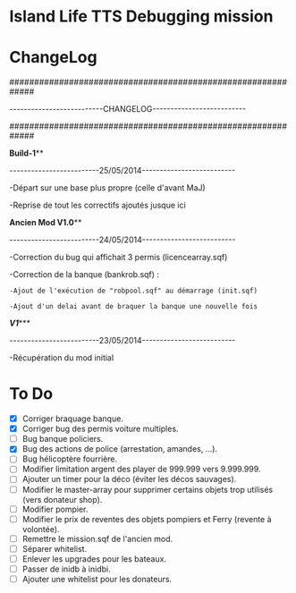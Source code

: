 Island Life TTS Debugging mission 
========

ChangeLog
========
#############################################################

--------------------------CHANGELOG--------------------------

#############################################################

**************************Build-1****************************

-------------------------25/05/2014--------------------------

-Départ sur une base plus propre (celle d'avant MaJ)

-Reprise de tout les correctifs ajoutés jusque ici


**********************Ancien Mod V1.0************************

-------------------------24/05/2014--------------------------

-Correction du bug qui affichait 3 permis (licencearray.sqf)

-Correction de la banque (bankrob.sqf) :

	-Ajout de l'exécution de "robpool.sqf" au démarrage (init.sqf)
  
	-Ajout d'un delai avant de braquer la banque une nouvelle fois

***************************V1******************************

-------------------------23/05/2014--------------------------

-Récupération du mod initial


To Do
========

- [x] Corriger braquage banque.
- [x] Corriger bug des permis voiture multiples.
- [ ] Bug banque policiers.
- [x] Bug des actions de police (arrestation, amandes, ...).
- [ ] Bug hélicoptère fourrière.
- [ ] Modifier limitation argent des player de 999.999 vers 9.999.999.
- [ ] Ajouter un timer pour la déco (éviter les décos sauvages).
- [ ] Modifier le master-array pour supprimer certains objets trop utilisés (vers donateur shop).
- [ ] Modifier pompier.
- [ ] Modifier le prix de reventes des objets pompiers et Ferry (revente à volontée).
- [ ] Remettre le mission.sqf de l'ancien mod.
- [ ] Séparer whitelist.
- [ ] Enlever les upgrades pour les bateaux.
- [ ] Passer de inidb à inidbi.
- [ ] Ajouter une whitelist pour les donateurs.
